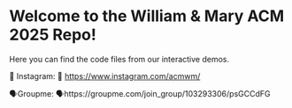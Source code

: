 # Welcome to the William & Mary ACM 2025 Repo!

Here you can find the code files from our interactive demos.

🤖 Instagram: 🤖 https://www.instagram.com/acmwm/

🗣️Groupme: 🗣️https://groupme.com/join_group/103293306/psGCCdFG
